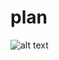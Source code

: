# plan
![alt text]([http://url/to/img.png](https://github.com/LidaDavydova/plan/blob/master/media/clients/img/lida/Снимок_экрана_1_YEfSLXy.png))
